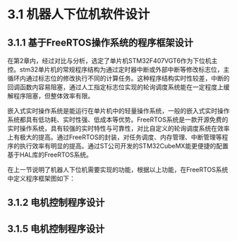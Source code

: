 # 3.1 机器人下位机软件设计

## 3.1.1 基于FreeRTOS操作系统的程序框架设计

在第2章内，经过对比与分析，选定了单片机STM32F407VGT6作为下位机主控。stm32单片机的常规程序结构为通过定时器中断或外部中断等修改标志位，主循环内通过标志位的修改执行不同的计算任务。这种程序结构实时性较差，中断的回调函数内容易阻塞，通过人工指定标志位实现的轮询调度系统能在一定程度上缓解程序阻塞，但整体效率有限。

嵌入式实时操作系统是能运行在单片机中的轻量操作系统，一般的嵌入式实时操作系统都具有低功耗、实时性强、低成本等优势。FreeRTOS系统是一款开源免费的实时操作系统，具有较强的实时特性与可靠性，对比自定义的轮询调度系统在效率上有极大的提高。通过FreeRTOS的封装，对任务调度、内存管理、中断管理等程序的执行效率有明显的提高。通过ST公司开发的STM32CubeMX能更便捷的配置基于HAL库的FreeRTOS系统。

在上一节说明了机器人下位机需要实现的功能，根据以上功能，在FreeRTOS系统中定义程序框架图如下：

## 3.1.2 电机控制程序设计

## 3.1.5 电机控制程序设计

